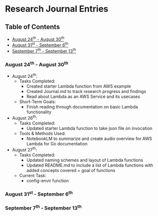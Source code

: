 # Research Journal Entries
## Table of Contents
- [August 24<sup>th</sup> - August 30<sup>th</sup>](#august-24th---august-30th)
- [August 31<sup>st</sup> - September 6<sup>th</sup>](#august-31st---september-6th)
- [September 7<sup>th</sup> - September 13<sup>th</sup>](#september-7th---september-13th)

### August 24<sup>th</sup> - August 30<sup>th</sup>
- August 24<sup>th</sup>:
    - Tasks Completed: 
        - Created starter Lambda function from AWS example
        - Created Journal.md to track research progress and findings
        - Read about Lambda as an AWS Service and its usecases
    - Short-Term Goals:
        - Finish reading through documentation on basic Lambda functionality
- August 26<sup>th</sup>:
    - Tasks Completed:
        - Updated starter Lambda function to take json file on invocation
    - Tools & Methods Used:
        - NotebookLM to summarize and create audio overview for AWS Lambda for Go documentation
- August 27<sup>th</sup>:
    - Tasks Completed:
        - Updated naming schemes and layout of Lambda functions
        - Updated README.md to include a list of Lambda functions with added concepts covered + goal of functions
    - Current Task:
        - config-envir function

### August 31<sup>st</sup> - September 6<sup>th</sup>

### September 7<sup>th</sup> - September 13<sup>th</sup>